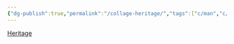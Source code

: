 ```yaml
---
{"dg-publish":true,"permalink":"/collage-heritage/","tags":["c/man","c/traveller","c/backpack","c/building","c/beans","c/immigration","c/white","c/street"],"created":"2024-01-01T15:44:32.620-05:00","updated":"2024-01-01T17:18:19.311-05:00"}
---
```



[Heritage](https://www.instagram.com/p/Bwd85hjF7Wx/)